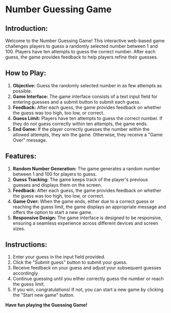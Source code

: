 # Number Guessing Game

## Introduction:
Welcome to the Number Guessing Game! This interactive web-based game challenges players to guess a randomly selected number between 1 and 100. Players have ten attempts to guess the correct number. After each guess, the game provides feedback to help players refine their guesses.

## How to Play:
1. **Objective:** Guess the randomly selected number in as few attempts as possible.
2. **Game Interface:** The game interface consists of a text input field for entering guesses and a submit button to submit each guess.
3. **Feedback:** After each guess, the game provides feedback on whether the guess was too high, too low, or correct.
4. **Guess Limit:** Players have ten attempts to guess the correct number. If they do not guess correctly within ten attempts, the game ends.
5. **End Game:** If the player correctly guesses the number within the allowed attempts, they win the game. Otherwise, they receive a "Game Over" message.

## Features:
1. **Random Number Generation:** The game generates a random number between 1 and 100 for players to guess.
2. **Guess Tracking:** The game keeps track of the player's previous guesses and displays them on the screen.
3. **Feedback:** After each guess, the game provides feedback on whether the guess was too high, too low, or correct.
4. **Game Over:** When the game ends, either due to a correct guess or reaching the guess limit, the game displays an appropriate message and offers the option to start a new game.
5. **Responsive Design:** The game interface is designed to be responsive, ensuring a seamless experience across different devices and screen sizes.

## Instructions:
1. Enter your guess in the input field provided.
2. Click the "Submit guess" button to submit your guess.
3. Receive feedback on your guess and adjust your subsequent guesses accordingly.
4. Continue guessing until you either correctly guess the number or reach the guess limit.
5. If you win, congratulations! If not, you can start a new game by clicking the "Start new game" button.

**Have fun playing the Guessing Game!**
